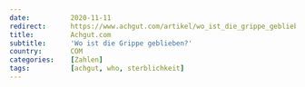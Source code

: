 ```yaml
---
date:          2020-11-11
redirect:      https://www.achgut.com/artikel/wo_ist_die_grippe_geblieben
title:         Achgut.com
subtitle:      'Wo ist die Grippe geblieben?'
country:       COM
categories:    [Zahlen]
tags:          [achgut, who, sterblichkeit]
---
```


